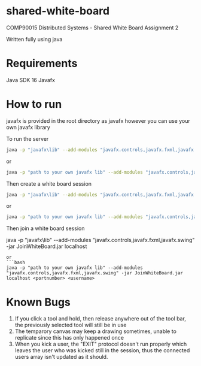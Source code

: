 # shared-white-board
COMP90015 Distributed Systems - Shared White Board Assignment 2

Written fully using java

# Requirements
Java SDK 16
Javafx

# How to run
javafx is provided in the root directory as javafx however you can use your own javafx library

To run the server
```bash
java -p "javafx\lib" --add-modules "javafx.controls,javafx.fxml,javafx.swing" -jar server.jar <portnumber>
```
or
```bash
java -p "path to your own javafx lib" --add-modules "javafx.controls,javafx.fxml,javafx.swing" -jar server.jar <portnumber>
```

Then create a white board session

```bash
java -p "javafx\lib" --add-modules "javafx.controls,javafx.fxml,javafx.swing" -jar CreateWhiteBoard.jar localhost <portnumber> <username>
```
or
```bash
java -p "path to your own javafx lib" --add-modules "javafx.controls,javafx.fxml,javafx.swing" -jar JoinWhiteBoard.jar localhost <portnumber> <username>
```

Then join a white board session

java -p "javafx\lib" --add-modules "javafx.controls,javafx.fxml,javafx.swing" -jar JoinWhiteBoard.jar localhost <portnumber> <username>
```
or
```bash
java -p "path to your own javafx lib" --add-modules "javafx.controls,javafx.fxml,javafx.swing" -jar JoinWhiteBoard.jar localhost <portnumber> <username>
```

# Known Bugs
1. If you click a tool and hold, then release anywhere out of the tool bar, the previously selected tool will still be in use
2. The temparory canvas may keep a drawing sometimes, unable to replicate since this has only happened once
3. When you kick a user, the "EXIT" protocol doesn't run properly which leaves the user who was kicked still in the session,
 thus the connected users array isn't updated as it should.
